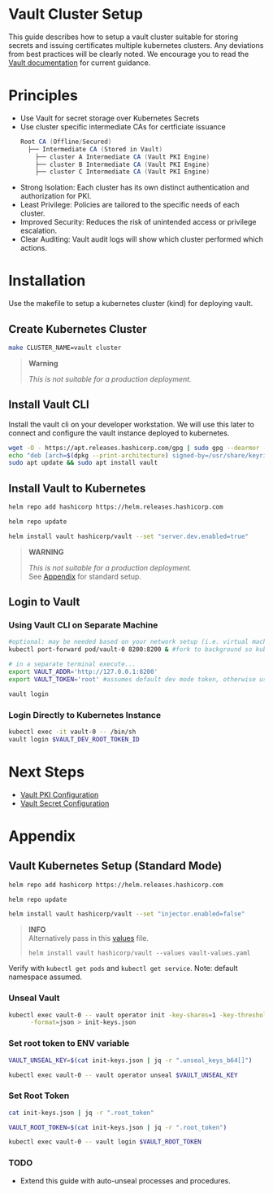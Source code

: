 # Vault Cluster Setup
This guide describes how to setup a vault cluster suitable for storing secrets and issuing certificates multiple kubernetes clusters. Any deviations from best practices will be clearly noted. We encourage you to read the [Vault documentation](https://developer.hashicorp.com/vault) for current guidance.

# Principles
- Use Vault for secret storage over Kubernetes Secrets
- Use cluster specific intermediate CAs for certficiate issuance
  ```java
  Root CA (Offline/Secured)
    ├── Intermediate CA (Stored in Vault)
      ├── cluster A Intermediate CA (Vault PKI Engine)
      ├── cluster B Intermediate CA (Vault PKI Engine)
      ├── cluster C Intermediate CA (Vault PKI Engine)
  ```
- Strong Isolation: Each cluster has its own distinct authentication and authorization for PKI.
- Least Privilege: Policies are tailored to the specific needs of each cluster.
- Improved Security: Reduces the risk of unintended access or privilege escalation.
- Clear Auditing: Vault audit logs will show which cluster performed which actions.

# Installation
Use the makefile to setup a kubernetes cluster (kind) for deploying vault. 

## Create Kubernetes Cluster
```bash
make CLUSTER_NAME=vault cluster
```
> **Warning**
>
> *This is not suitable for a production deployment.* 
>

## Install Vault CLI
Install the vault cli on your developer workstation. We will use this later to connect and configure the vault instance deployed to kubernetes.

```bash
wget -O - https://apt.releases.hashicorp.com/gpg | sudo gpg --dearmor -o /usr/share/keyrings/hashicorp-archive-keyring.gpg
echo "deb [arch=$(dpkg --print-architecture) signed-by=/usr/share/keyrings/hashicorp-archive-keyring.gpg] https://apt.releases.hashicorp.com $(lsb_release -cs) main" | sudo tee /etc/apt/sources.list.d/hashicorp.list
sudo apt update && sudo apt install vault
```

## Install Vault to Kubernetes

```bash
helm repo add hashicorp https://helm.releases.hashicorp.com

helm repo update

helm install vault hashicorp/vault --set "server.dev.enabled=true"

```
> **WARNING**
>
> *This is not suitable for a production deployment.*  
> See [Appendix](#appendix) for standard setup.
>

## Login to Vault

### Using Vault CLI on Separate Machine

```bash
#optional: may be needed based on your network setup (i.e. virtual machine)
kubectl port-forward pod/vault-0 8200:8200 & #fork to background so kubectl config use-context doesn't effect running

# in a separate terminal execute...
export VAULT_ADDR='http://127.0.0.1:8200'
export VAULT_TOKEN='root' #assumes default dev mode token, otherwise use assigned

vault login
```

### Login Directly to Kubernetes Instance
```bash
kubectl exec -it vault-0 -- /bin/sh
vault login $VAULT_DEV_ROOT_TOKEN_ID
```

# Next Steps

- [Vault PKI Configuration](./vault-pki-configuration.md)
- [Vault Secret Configuration](./vault-secret-configuration.md)

# Appendix

## Vault Kubernetes Setup (Standard Mode)
```bash
helm repo add hashicorp https://helm.releases.hashicorp.com

helm repo update

helm install vault hashicorp/vault --set "injector.enabled=false"
```
> **INFO**  
> Alternatively pass in this [values](https://github.com/hashicorp-education/learn-vault-secrets-operator/blob/main/vault/vault-values.yaml) file.  
> 
> `helm install vault hashicorp/vault --values vault-values.yaml`  

Verify with `kubectl get pods` and `kubectl get service`. Note: default namespace assumed.

### Unseal Vault
```bash
kubectl exec vault-0 -- vault operator init -key-shares=1 -key-threshold=1 \
      -format=json > init-keys.json
```

### Set root token to ENV variable
```bash
VAULT_UNSEAL_KEY=$(cat init-keys.json | jq -r ".unseal_keys_b64[]")

kubectl exec vault-0 -- vault operator unseal $VAULT_UNSEAL_KEY
```

### Set Root Token
```bash
cat init-keys.json | jq -r ".root_token"

VAULT_ROOT_TOKEN=$(cat init-keys.json | jq -r ".root_token")

kubectl exec vault-0 -- vault login $VAULT_ROOT_TOKEN
```

### TODO
- Extend this guide with auto-unseal processes and procedures.
